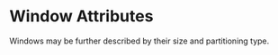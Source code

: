 Window Attributes
=================

Windows may be further described by their size and partitioning type.
